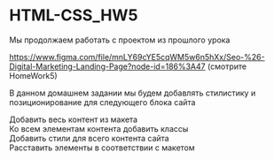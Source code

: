 # HTML-CSS_HW5
Мы продолжаем работать с проектом из прошлого урока<br/>

https://www.figma.com/file/mnLY69cYE5cqWM5w6n5hXx/Seo-%26-Digital-Marketing-Landing-Page?node-id=186%3A47 (смотрите HomeWork5)<br/>

В данном домашнем задании мы будем добавлять стилистику и позиционирование для следующего блока сайта<br/>

Добавить весь контент из макета<br>
Ко всем элементам контента добавить классы<br/>
Добавить стили для всего контента сайта<br/>
Расставить элементы в соответствии с макетом<br/>
